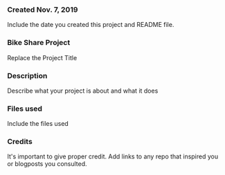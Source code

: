### Created Nov. 7, 2019
Include the date you created this project and README file.

### Bike Share Project
Replace the Project Title

### Description
Describe what your project is about and what it does

### Files used
Include the files used

### Credits
It's important to give proper credit. Add links to any repo that inspired you or blogposts you consulted.
